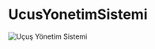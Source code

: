 # UcusYonetimSistemi
![Uçuş Yönetim Sistemi ](https://user-images.githubusercontent.com/126490559/221893365-72326238-84db-4754-9c2f-bcab1ea95abe.jpg)

